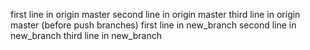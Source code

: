 first line in origin master
second line in origin master
third line in origin master (before push branches)
first line in new_branch
second line in new_branch
third line in new_branch
